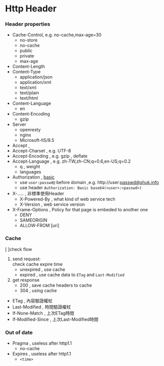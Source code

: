 # Http Header


### Header properties
- Cache-Control, e.g. no-cache,max-age=30
    - no-store
    - no-cache
    - public
    - private
    - max-age
- Content-Length
- Content-Type
    - application/json
    - application/xml
    - text/xml
    - text/plain
    - text/html
- Content-Language
    - en
- Content-Encoding
    - gzip
- Server 
    - openresty
    - nginx
    - Microsoft-IIS/8.5
- Accept , 
- Accept-Charset , e.g. UTF-8 
- Accept-Encoding , e.g. gzip , deflate
- Accept-Language , e.g. zh-TW,zh-CN;q=0.6,en-US;q=0.2
    - q , weight
    - languages
- Authorization , [basic](https://en.wikipedia.org/wiki/Basic_access_authentication)
    - use `user:passwd@` before domain ,e.g. http://user:passwd@shuk.info
    - use header `Authorization: Basic base64(<user>:<passwd>)`
- X-..... , 非標準使用Header
    - X-Powered-By , what kind of web service tech
    - X-Version , web service version
- X-Frame-Options , Policy for that page is embeded to another one
    + DENY
    + SAMEORIGIN
    + ALLOW-FROM [uri]


### Cache
[ ]check flow
1. send request:  
check cache expire time 
    - unexpired , use cache
    - expired , use cache data to `ETag` and `Last-Modified`
2. get response  
    - 200 , save cache headers to cache
    - 304 , using cache


- ETag , 內容驗證權杖
- Last-Modified , 時間驗證權杖
- If-None-Match , 上次ETag時間
- If-Modified-Since , 上次Last-Modified時間


### Out of date
-   Pragma ,  useless after http1.1
    - no-cache
- Expires , useless after http1.1
    - `<time>`


